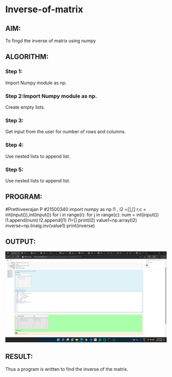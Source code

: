 # Inverse-of-matrix

## AIM:
To fingd the inverse of matrix using numpy

## ALGORITHM:
### Step 1:
Import Numpy module as np.

### Step 2:Import Numpy module as np.
Create empty lists.

### Step 3:
Get input from the user for number of rows and columns.
### Step 4:
Use nested lists to append list.
### Step 5:
Use nested lists to append list.


## PROGRAM:
#Prethiveerajan P
#21500340
import numpy as np
l1 , l2 =[],[]
r,c = int(input()),int(input())
for i in range(r):
    for j in range(c):
        num = int(input())
        l1.append(num)
    l2.append(l1)
    l1=[]
print(l2)
value1=np.array(l2)
inverse=np.linalg.inv(value1)
print(inverse)

## OUTPUT:
![OUTPUT](pd.png)


## RESULT:
Thus a program is written to find the inverse of the matrix.
